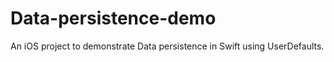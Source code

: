 # Data-persistence-demo
An iOS project to demonstrate Data persistence in Swift using UserDefaults.
